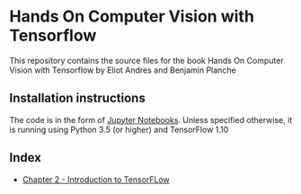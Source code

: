 # Hands On Computer Vision with Tensorflow
This repository contains the source files for the book Hands On Computer Vision with Tensorflow by Eliot Andres and Benjamin Planche

## Installation instructions
The code is in the form of [Jupyter Notebooks](http://jupyter.org/). Unless specified otherwise, it is running using Python 3.5 (or higher) and TensorFlow 1.10


## Index

- [Chapter 2 - Introduction to TensorFLow](/ch2)